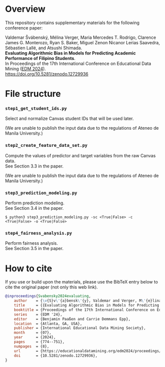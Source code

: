 # Overview

This repository contains supplementary materials for the following conference paper:

Valdemar Švábenský, Mélina Verger, Maria Mercedes T. Rodrigo, Clarence James G. Monterozo, Ryan S. Baker, Miguel Zenon Nicanor Lerias Saavedra, Sébastien Lallé, and Atsushi Shimada.\
**Evaluating Algorithmic Bias in Models for Predicting Academic Performance of Filipino Students**.\
In Proceedings of the 17th International Conference on Educational Data Mining ([EDM 2024](https://educationaldatamining.org/edm2024/)).\
https://doi.org/10.5281/zenodo.12729936

# File structure

### `step1_get_student_ids.py`

Select and normalize Canvas student IDs that will be used later.

(We are unable to publish the input data due to the regulations of Ateneo de Manila University.)

### `step2_create_feature_data_set.py`

Compute the values of predictor and target variables from the raw Canvas data.\
See Section 3.3 in the paper.

(We are unable to publish the input data due to the regulations of Ateneo de Manila University.)

### `step3_prediction_modeling.py`

Perform prediction modeling.\
See Section 3.4 in the paper.

```$ python3 step3_prediction_modeling.py -sc <True|False> -c <True|False> -o <True|False>```

### `step4_fairness_analysis.py`

Perform fairness analysis.\
See Section 3.5 in the paper.

# How to cite

If you use or build upon the materials, please use the BibTeX entry below to cite the original paper (not only this web link).

```bibtex
@inproceedings{Svabensky2024evaluating,
    author    = {\v{S}v\'{a}bensk\'{y}, Valdemar and Verger, M\'{e}lina and Rodrigo, Maria Mercedes T. and Monterozo, Clarence James G. and Baker, Ryan S. and Saavedra, Miguel Zenon Nicanor Lerias and Lall\'{e}, S\'{e}bastien and Shimada, Atsushi},
    title     = {{Evaluating Algorithmic Bias in Models for Predicting Academic Performance of Filipino Students}},
    booktitle = {Proceedings of the 17th International Conference on Educational Data Mining},
    series    = {EDM '24},
    editor    = {Benjamin Paaßen and Carrie Demmans Epp},
    location  = {Atlanta, GA, USA},
    publisher = {International Educational Data Mining Society},
    month     = {07},
    year      = {2024},
    pages     = {774--751},
    numpages  = {8},
    url       = {https://educationaldatamining.org/edm2024/proceedings/2024.EDM-posters.82/2024.EDM-posters.82.pdf},
    doi       = {10.5281/zenodo.12729936},
}
```
